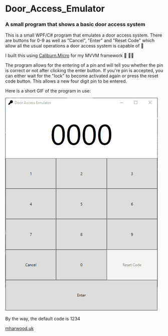 # Door_Access_Emulator
### A small program that shows a basic door access system

This is a small WPF/C# program that emulates a door access system. There are buttons for 0-9 as well as "Cancel", "Enter" and "Reset Code" 
which allow all the usual operations a door access system is capable of 🔑

I built this using [Caliburn.Micro](https://github.com/Caliburn-Micro/Caliburn.Micro) for my MVVM framework 🙌 👨‍💻

The program allows for the entering of a pin and will tell you whether the pin is correct or not after clicking the enter button. If you're
pin is accepted, you can either wait for the "lock" to become activated again or press the reset code button. This allows a new four
digit pin to be entered. 

Here is a short GIF of the program in use:

![](https://github.com/IT-Delinquent/Door_Access_Emulator/blob/master/Door_Access_Emulator_GIF.gif)

By the way, the default code is 1234

[mharwood.uk](https://mharwood.uk)
